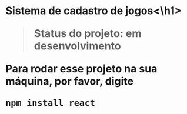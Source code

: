 <h1>Sistema de cadastro de jogos<\h1>

> Status do projeto: em desenvolvimento

Para rodar esse projeto na sua máquina, por favor, digite

``````
npm install react
``````
